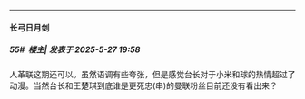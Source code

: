﻿
*****

####  长弓日月剑  
##### 55#         楼主| 发表于 2025-5-27 19:58

人革联这期还可以。虽然语调有些夸张，但是感觉台长对于小米和球的热情超过了动漫。当然台长和王楚琪到底谁是更死忠(串)的曼联粉丝目前还没有看出来？

